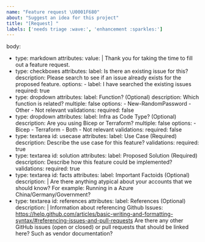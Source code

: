 ```yaml
---
name: "Feature request \U0001F680"
about: "Suggest an idea for this project"
title: "[Request] " 
labels: ['needs triage :wave:', 'enhancement :sparkles:']
---
```

body:
- type: markdown
    attributes:
      value: |
        Thank you for taking the time to fill out a feature request.
- type: checkboxes
    attributes:
      label: Is there an existing issue for this?
      description: Please search to see if an issue already exists for the proposed feature.
      options:
        - label: I have searched the existing issues
          required: true
- type: dropdown
    attributes:
      label: Function? (Optional)
      description: Which function is related?
      multiple: false
      options:
        - New-RandomPassword
        - Other
        - Not relevant
    validations:
      required: false
- type: dropdown
    attributes:
      label: Infra as Code Type? (Optional)
      description: Are you using Bicep or Terraform?
      multiple: false
      options:
        - Bicep
        - Terraform
        - Both
        - Not relevant
    validations:
      required: false
- type: textarea
    id: usecase
    attributes:
      label: Use Case (Required)
      description: Describe the use case for this feature?
    validations:
      required: true
- type: textarea
    id: solution
    attributes:
      label: Proposed Solution (Required)
      description: Describe how this feature could be implemented?
    validations:
      required: true
- type: textarea
    id: facts
    attributes:
      label: Important Factoids (Optional)
      description: |
        Are there anything atypical about your accounts that we should know? For example: Running in a Azure China/Germany/Government?
- type: textarea
    id: references
    attributes:
      label: References (Optional)
      description: |
        Information about referencing Github Issues: <https://help.github.com/articles/basic-writing-and-formatting-syntax/#referencing-issues-and-pull-requests>
        Are there any other GitHub issues (open or closed) or pull requests that should be linked here? Such as vendor documentation?
